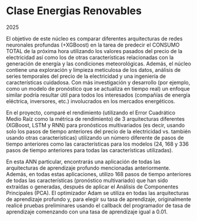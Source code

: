 # Clase Energias Renovables


2025

El objetivo de este núcleo es comparar diferentes arquitecturas de redes neuronales profundas (+XGBoost) en la tarea de predecir el CONSUMO TOTAL de la próxima hora utilizando los valores pasados del precio de la electricidad así como los de otras características relacionadas con la generación de energía y las condiciones meteorológicas. Además, el núcleo contiene una exploración y limpieza meticulosa de los datos, análisis de series temporales del precio de la electricidad y una ingeniería de características cuidadosa. Con más investigación y desarrollo (por ejemplo, como un modelo de pronóstico que se actualiza en tiempo real) un enfoque similar podría resultar útil para todos los interesados (compañías de energía eléctrica, inversores, etc.) involucrados en los mercados energéticos.

En el proyecto, comparé el rendimiento (utilizando el Error Cuadrático Medio Raíz como la métrica de rendimiento) de 3 arquitecturas diferentes (XGBoost, LSTM y RNN) para pronósticos multivariados (es decir, usando solo los pasos de tiempo anteriores del precio de la electricidad vs. también usando otras características) utilizando un número diferente de pasos de tiempo anteriores como las características para los modelos (24, 168 y 336 pasos de tiempo anteriores para todas las características utilizadas).

En esta ANN particular, encontrarás una aplicación de todas las arquitecturas de aprendizaje profundo mencionadas anteriormente. Además, en todas estas aplicaciones, utilizo 168 pasos de tiempo anteriores de todas las características (pronóstico multivariado) que han sido extraídas o generadas, después de aplicar el Análisis de Componentes Principales (PCA). El optimizador Adam se utiliza en todas las arquitecturas de aprendizaje profundo y, para elegir su tasa de aprendizaje, originalmente realicé pruebas preliminares usando el callback del programador de tasa de aprendizaje comenzando con una tasa de aprendizaje igual a 0.01.
